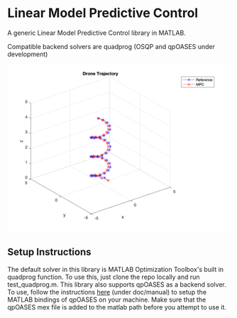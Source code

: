 # Linear Model Predictive Control
A generic Linear Model Predictive Control library in MATLAB. 

Compatible backend solvers are quadprog (OSQP and qpOASES under development)

![Linear MPC Tracking](images/LinearMPCTracking.png)


## Setup Instructions
The default solver in this library is MATLAB Optimization Toolbox's built in quadprog function. To use this, just clone the repo locally and run test_quadprog.m. This library also supports qpOASES as a backend solver. To use, follow the instructions [here](https://github.com/coin-or/qpOASES) (under doc/manual) to setup the MATLAB bindings of qpOASES on your machine. Make sure that the qpOASES mex file is added to the matlab path before you attempt to use it.

